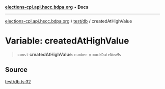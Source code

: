 [**elections-cpl.api.hscc.bdpa.org**](../../../README.md) • **Docs**

***

[elections-cpl.api.hscc.bdpa.org](../../../README.md) / [test/db](../README.md) / createdAtHighValue

# Variable: createdAtHighValue

> `const` **createdAtHighValue**: `number` = `mockDateNowMs`

## Source

[test/db.ts:32](https://github.com/nhscc/elections_cpl.api.hscc.bdpa.org/blob/46ed5b306a3fd199be2bd28706c3da03542c6da3/test/db.ts#L32)
